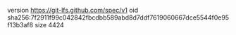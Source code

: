 version https://git-lfs.github.com/spec/v1
oid sha256:7f2911f99c042842fbcdbb589abd8d7ddf7619060667dce5544f0e95f13b3af8
size 4424
